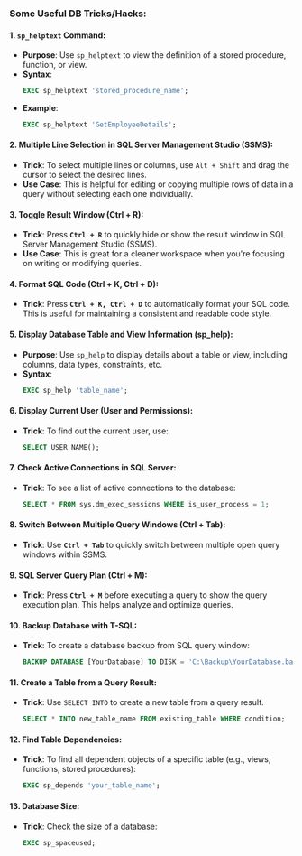 ### Some Useful DB Tricks/Hacks:

#### 1. **`sp_helptext` Command**:
   - **Purpose**: Use `sp_helptext` to view the definition of a stored procedure, function, or view.
   - **Syntax**: 
     ```sql
     EXEC sp_helptext 'stored_procedure_name';
     ```
   - **Example**:
     ```sql
     EXEC sp_helptext 'GetEmployeeDetails';
     ```

#### 2. **Multiple Line Selection in SQL Server Management Studio (SSMS)**:
   - **Trick**: To select multiple lines or columns, use `Alt + Shift` and drag the cursor to select the desired lines.
   - **Use Case**: This is helpful for editing or copying multiple rows of data in a query without selecting each one individually.

#### 3. **Toggle Result Window (Ctrl + R)**:
   - **Trick**: Press **`Ctrl + R`** to quickly hide or show the result window in SQL Server Management Studio (SSMS).
   - **Use Case**: This is great for a cleaner workspace when you're focusing on writing or modifying queries.

#### 4. **Format SQL Code (Ctrl + K, Ctrl + D)**:
   - **Trick**: Press **`Ctrl + K, Ctrl + D`** to automatically format your SQL code. This is useful for maintaining a consistent and readable code style.

#### 5. **Display Database Table and View Information (sp_help)**:
   - **Purpose**: Use `sp_help` to display details about a table or view, including columns, data types, constraints, etc.
   - **Syntax**: 
     ```sql
     EXEC sp_help 'table_name';
     ```

#### 6. **Display Current User (User and Permissions)**:
   - **Trick**: To find out the current user, use:
     ```sql
     SELECT USER_NAME();
     ```

#### 7. **Check Active Connections in SQL Server**:
   - **Trick**: To see a list of active connections to the database:
     ```sql
     SELECT * FROM sys.dm_exec_sessions WHERE is_user_process = 1;
     ```

#### 8. **Switch Between Multiple Query Windows (Ctrl + Tab)**:
   - **Trick**: Use **`Ctrl + Tab`** to quickly switch between multiple open query windows within SSMS.

#### 9. **SQL Server Query Plan (Ctrl + M)**:
   - **Trick**: Press **`Ctrl + M`** before executing a query to show the query execution plan. This helps analyze and optimize queries.

#### 10. **Backup Database with T-SQL**:
   - **Trick**: To create a database backup from SQL query window:
     ```sql
     BACKUP DATABASE [YourDatabase] TO DISK = 'C:\Backup\YourDatabase.bak';
     ```

#### 11. **Create a Table from a Query Result**:
   - **Trick**: Use `SELECT INTO` to create a new table from a query result.
     ```sql
     SELECT * INTO new_table_name FROM existing_table WHERE condition;
     ```

#### 12. **Find Table Dependencies**:
   - **Trick**: To find all dependent objects of a specific table (e.g., views, functions, stored procedures):
     ```sql
     EXEC sp_depends 'your_table_name';
     ```

#### 13. **Database Size**:
   - **Trick**: Check the size of a database:
     ```sql
     EXEC sp_spaceused;
     ```

